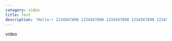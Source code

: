 ```yaml
---
category: video
title: Test
description: 'Hello~! 1234567890 1234567890 1234567890 1234567890 1234567890 1234567890 1234567890 1234567890 1234567890 1234567890 1234567890 1234567890 1234567890 1234567890'
---
```


video
